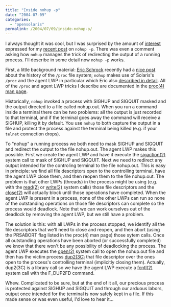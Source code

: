 ```yaml
---
title: "Inside nohup -p"
date: "2004-07-09"
categories:
  - "opensolaris"
permalink: /2004/07/09/inside-nohup-p/
---
```


I always thought it was cool, but I was surprised by the amount of [interest](http://www.evilrob.org/journal/archives/000078.html) expressed for my [recent post](http://dtrace.org/blogs/ahl/old_school_solaris_and_solaris) on `nohup -p`. There was even a comment asking how `nohup` manages the trick of redirecting the output of a running process. I'll describe in some detail now `nohup -p` works.

First, a little background material: [Eric Schrock](http://blogs.sun.com/eschrock) recently had a [nice post](http://blogs.sun.com/roller/page/eschrock/20040625#the_power_of_proc) about the history of the `/proc` file system; `nohup` makes use of Solaris's `/proc` and the agent LWP in particular which Eric also [described in detail](http://blogs.sun.com/roller/page/eschrock/20040627#the_secret_agent_lwp). All of the `/proc` and agent LWP tricks I describe are documented in the [proc(4) man page](http://docs.sun.com/db/doc/816-5174/6mbb98ui4?a=view).

Historically, `nohup` invoked a process with SIGHUP and SIGQUIT masked and the output directed to a file called nohup.out. When you run a command inside a terminal there can be two problems: all the output is just recorded to that terminal, and if the terminal goes away the command will receive a SIGHUP, killing it by default. You use `nohup` to both capture the output in a file and protect the process against the terminal being killed (e.g. if your `telnet` connection drops).

To "nohup" a running process we both need to mask SIGHUP and SIGQUIT and redirect the output to the file nohup.out. The agent LWP makes this possible. First we create the agent LWP and have it execute the [sigaction(2)](http://docs.sun.com/db/doc/816-5167/6mbb2jais?a=view) system call to mask of SIGHUP and SIGQUIT. Next we need to redirect any output intended for the controling terminal to the file nohup.out. This is easy in principle: we find all file descriptors open to the controlling terminal, have the agent LWP close them, and then reopen them to the file nohup.out. The problem is that other LWPs (threads) in the process might be using (e.g. with the [read(2)](http://docs.sun.com/db/doc/816-5167/6mbb2jai6?a=view) or [write(2)](http://docs.sun.com/db/doc/816-5167/6mbb2jaju?a=view) system calls) those file descriptors and the [close(2)](http://docs.sun.com/db/doc/816-5167/6mbb2jaff?a=view) will actually block until those operations have completed. When the agent LWP is present in a process, none of the other LWPs can run so none of the outstanding operations on those file descriptors can complete so the process would deadlock. Note that we can work ourselves out of the deadlock by removing the agent LWP, but we still have a problem.

The solution is this: with all LWPs in the process stopped, we identify all the file descriptors that we'll need to close and reopen, and then abort (using the PRSABORT flag listed in the proc(4) man page) those sytem calls. Once all outstanding operations have been aborted (or successfully completed) we know that there won't be any possibility of deadlocking the process. The agent LWP executes the [open(2)](http://docs.sun.com/db/doc/816-5167/6mbb2jahi?a=view) system call to open the nohup.out file and then has the victim process [dup2(3C)](http://docs.sun.com/db/doc/816-5168/6mbb3hr2i?a=view) that file descriptor over the ones open to the process's controlling terminal (implicitly closing them). Actually, dup2(3C) is a library call so we have the agent LWP execute a [fcntl(2)](http://docs.sun.com/db/doc/816-5167/6mbb2jafn?q=sigaction&a=view) system call with the F\_DUP2FD command.

Whew. Complicated to be sure, but at the end of it all, our precious process is protected against SIGHUP and SIGQUIT and through our arduous labors, output once intended for the terminal is now safely kept in a file. If this made sense or was even useful, I'd love to hear it...
